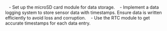    - Set up the microSD card module for data storage.
   - Implement a data logging system to store sensor data with timestamps. Ensure data is written efficiently to avoid loss and corruption.
   - Use the RTC module to get accurate timestamps for each data entry.